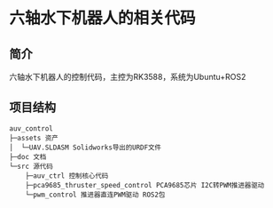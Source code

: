 # 六轴水下机器人的相关代码

## 简介

六轴水下机器人的控制代码，主控为RK3588，系统为Ubuntu+ROS2

## 项目结构

```
auv_control
├─assets 资产
│  └─UAV.SLDASM Solidworks导出的URDF文件
├─doc 文档
└─src 源代码
    ├─auv_ctrl 控制核心代码
    ├─pca9685_thruster_speed_control PCA9685芯片 I2C转PWM推进器驱动
    └─pwm_control 推进器直连PWM驱动 ROS2包
```
